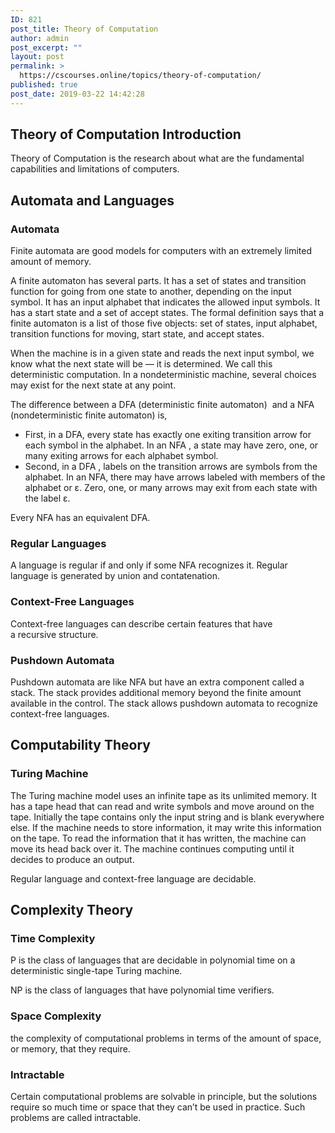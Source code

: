```yaml
---
ID: 821
post_title: Theory of Computation
author: admin
post_excerpt: ""
layout: post
permalink: >
  https://cscourses.online/topics/theory-of-computation/
published: true
post_date: 2019-03-22 14:42:28
---
```

<!DOCTYPE html>
<html>
  <head>
    <meta http-equiv="content-type" content="text/html; charset=UTF-8">
    <title></title>
  </head>
  <body>
    <h2>Theory of Computation Introduction</h2>
    <p>Theory of Computation is the research about what are the fundamental
      capabilities and limitations of computers.</p>
    <h2>Automata and Languages</h2>
    <h3>Automata</h3>
    <p>Finite automata are good models for computers with an extremely limited
      amount of memory.</p>
    <p>A finite automaton has several parts. It has a set of states and
      transition function for going from one state to another, depending on the
      input symbol. It has an input alphabet that indicates the allowed input
      symbols. It has a start state and a set of accept states. The formal
      definition says that a finite automaton is a list of those five objects:
      set of states, input alphabet, transition functions for moving, start
      state, and accept states.</p>
    <p>When the machine is in a given state and reads the next input symbol, we
      know what the next state will be — it is determined. We call this
      deterministic computation. In a nondeterministic machine, several choices
      may exist for the next state at any point.</p>
    <p>The difference between a DFA (deterministic finite automaton)&nbsp; and a
      NFA (nondeterministic finite automaton) is,</p>
    <ul>
      <li> First, in a DFA, every state has exactly one exiting transition arrow
        for each symbol in the alphabet. In an NFA , a state may have zero, one,
        or many exiting arrows for each alphabet symbol.</li>
      <li>Second, in a DFA , labels on the transition arrows are symbols from
        the alphabet. In an NFA, there may have arrows labeled with members of
        the alphabet or ε. Zero, one, or many arrows may exit from each state
        with the label ε.</li>
    </ul>
    <p>Every NFA has an equivalent DFA.</p>
    <h3>Regular Languages</h3>
    <p>A language is regular if and only if some NFA recognizes it. Regular
      language is generated by union and contatenation.</p>
    <h3>Context-Free Languages</h3>
    <p>Context-free languages can describe certain features that have<br>
      a recursive structure.</p>
    <h3>Pushdown Automata</h3>
    <p>Pushdown automata are like NFA but have an extra component called a
      stack. The stack provides additional memory beyond the finite amount
      available in the control. The stack allows pushdown automata to recognize
      context-free languages.</p>
    <h2>Computability Theory</h2>
    <h3>Turing Machine</h3>
    <p>The Turing machine model uses an infinite tape as its unlimited memory.
      It has a tape head that can read and write symbols and move around on the
      tape. Initially the tape contains only the input string and is blank
      everywhere else. If the machine needs to store information, it may write
      this information on the tape. To read the information that it has written,
      the machine can move its head back over it. The machine continues
      computing until it decides to produce an output.</p>
    <p>Regular language and context-free language are decidable.</p>
    <h2>Complexity Theory</h2>
    <h3>Time Complexity</h3>
    <p>P is the class of languages that are decidable in polynomial time on a
      deterministic single-tape Turing machine.</p>
    <p>NP is the class of languages that have polynomial time verifiers.</p>
    <h3>Space Complexity</h3>
    <p>the complexity of computational problems in terms
      of the amount of space, or memory, that they require.</p>
    <h3>Intractable</h3>
    <p>Certain computational problems are solvable in principle, but the
      solutions require so much time or space that they can’t be used in
      practice. Such problems are called intractable.</p>
  </body>
</html>